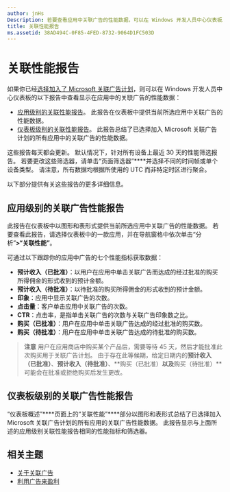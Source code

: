 ```yaml
---
author: jnHs
Description: 若要查看应用中关联广告的性能数据，可以在 Windows 开发人员中心仪表板上使用应用级别和帐户级别的关联性能报告。
title: 关联性能报告
ms.assetid: 38AD494C-0F85-4FED-8732-9064D1FC503D
---
```


# 关联性能报告

如果你已经[选择加入了 Microsoft 关联广告计划](about-affiliate-ads.md)，则可以在 Windows 开发人员中心仪表板的以下报告中查看显示在应用中的关联广告的性能数据：

-   [应用级别的关联性能报告](affiliates-performance-report.md#app-level-affiliates-performance-report)。 此报告在仪表板中提供当前所选应用中关联广告的性能数据。
-   [仪表板级别的关联性能报告](affiliates-performance-report.md#dashboard-level-affiliates-performance-report)。 此报告总结了已选择加入 Microsoft 关联广告计划的所有应用中的关联广告的性能数据。

这些报告每天都会更新。 默认情况下，针对所有设备上最近 30 天的性能筛选报告。 若要更改这些筛选器，请单击“页面筛选器”****并选择不同的时间帧或单个设备类型。 请注意，所有数据均根据所使用的 UTC 而非特定时区进行聚合。

以下部分提供有关这些报告的更多详细信息。

## 应用级别的关联广告性能报告

此报告在仪表板中以图形和表形式提供当前所选应用中关联广告的性能数据。 若要查看此报告，请选择仪表板中的一款应用，并在导航窗格中依次单击“分析”****&gt;“关联性能”****。

可通过以下跟踪你的应用中广告的七个性能指标获取数据：

-   **预计收入（已批准）**：以用户在应用中单击关联广告而达成的经过批准的购买所得佣金的形式收到的预计金额。
-   **预计收入（待批准）**：以待批准的购买所得佣金的形式收到的预计金额。
-   **印象**：应用中显示关联广告的次数。
-   **点击量**：客户单击应用中关联广告的次数。
-   **CTR**：点击率，是指单击关联广告的次数与关联广告印象数之比。
-   **购买（已批准）**：用户在应用中单击关联广告达成的经过批准的购买数。
-   **购买（待批准）**：用户在应用中单击关联广告达成的待批准的购买数。

> **注意** 用户在应用商店中购买某个产品后，需要等待 45 天，然后才能批准此次购买用于关联广告计划。 由于存在此等候期，给定日期内的**预计收入（已批准）**、**预计收入（待批准）**、**购买（已批准）**以及**购买（待批准）**可能会在批准或拒绝购买后发生更改。

## 仪表板级别的关联广告性能报告

“仪表板概述”****页面上的“关联性能”****部分以图形和表形式总结了已选择加入 Microsoft 关联广告计划的所有应用的关联广告性能数据。 此报告显示与上面所述的应用级别关联性能报告相同的性能指标和筛选器。

## 相关主题

* [关于关联广告](about-affiliate-ads.md)
* [利用广告来盈利](monetize-with-ads.md)
 

 


<!--HONumber=May16_HO2-->


